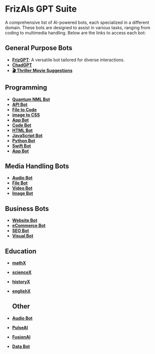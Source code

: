 # FrizAIs GPT Suite

A comprehensive list of AI-powered bots, each specialized in a different domain. These bots are designed to assist in various tasks, ranging from coding to multimedia handling. Below are the links to access each bot:

## General Purpose Bots
- **[FrizGPT](https://chat.openai.com/g/g-uR3SXTMg5-frizgpt)**: A versatile bot tailored for diverse interactions.
- **[ChadGPT](https://chat.openai.com/g/g-nnhXz9cG3-chadgpt)**
- **[🎬 Thriller Movie Suggestions](https://chat.openai.com/g/g-wqfSE3t2E-thriller-movie-suggestions)**

## Programming
- **[Quantum NML Bot](https://chat.openai.com/g/g-KcceBEg1a-quantum-nml-bot)**
- **[API Bot](https://chat.openai.com/g/g-b23IMyWIG-api-bot)**
- **[File to Code](https://chat.openai.com/g/g-wOgPtRGuw-file-to-code)**
- **[image to CSS](https://chat.openai.com/g/g-VDV5iwHhs-image-to-css)**
- **[App Bot](https://chat.openai.com/g/g-1rXzQ8VPR-app-bot-1-10)**
- **[Code Bot](https://chat.openai.com/g/g-KcceBEg1a-audio-bot-1-10)**
- **[HTML Bot](https://chat.openai.com/g/g-P0U132xdJ-html-bot-1-10)**
- **[JavaScript Bot](https://chat.openai.com/g/g-38aOr4N7B-javascript-bot-1-10)**
- **[Python Bot](https://chat.openai.com/g/g-38aOr4N7B-javascript-bot-1-10)** 
- **[Swift Bot](https://chat.openai.com/g/g-8Wk0lfhWN-swift-bot-1-10)**
- **[App Bot](https://chat.openai.com/g/g-1rXzQ8VPR-app-bot)**

## Media Handling Bots
- **[Audio Bot](https://chat.openai.com/g/g-KcceBEg1a-audio-bot-1-10)**
- **[File Bot](https://chat.openai.com/g/g-CLaI7BZ3K-file-bot-1-10)**
- **[Video Bot](https://chat.openai.com/g/g-2XrHyBZl9-video-bot-1-10)**
- **[Image Bot](https://chat.openai.com/g/g-wm23CWhvT-image-bot-1-10)**

## Business Bots
- **[Website Bot](https://chat.openai.com/g/g-nDGxsUnk6-website-bot-1-10)**
- **[eCommerce Bot](https://chat.openai.com/g/g-QssOI3UrQ-ecommerce-bot-1-10)**
- **[SEO Bot](https://chat.openai.com/g/g-QT0NhHyar-seo-bot-1-10)**
- **[Visual Bot](https://chat.openai.com/g/g-kIpEPPbVH-visual-bot-1-10)**

## Education
- **[mathX](https://chat.openai.com/g/g-pboBtUZp3-mathx)**
- **[scienceX](https://chat.openai.com/g/g-b23IMyWIG-sciencex)**
- **[historyX](https://chat.openai.com/g/g-CorWeq0is-historyx)**
- **[englishX](https://chat.openai.com/g/g-ShAKsPy4K-englishx)**

  ## Other
- **[Audio Bot](https://chat.openai.com/g/g-yDTEuJp6u-audio-bot)**
- **[PulseAI](https://chat.openai.com/g/g-2JkpYOv1k-pulseai)**
- **[FusionAI](https://chat.openai.com/g/g-nWyUBKFQV-fusionai)**
- **[Data Bot](https://chat.openai.com/g/g-CLaI7BZ3K-data-bot)**

